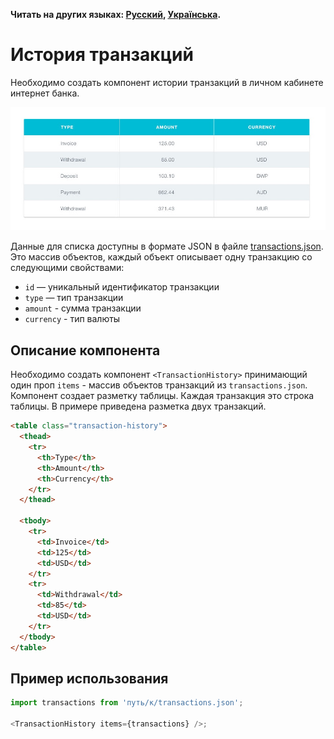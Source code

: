 **Читать на других языках: [Русский](README.md), [Українська](README.ua.md).**

# История транзакций

Необходимо создать компонент истории транзакций в личном кабинете интернет банка.

![Превью компонента TransactionHistory](./preview.jpg)

Данные для списка доступны в формате JSON в файле [transactions.json](./transactions.json). Это
массив объектов, каждый объект описывает одну транзакцию со следующими свойствами:

- `id` — уникальный идентификатор транзакции
- `type` — тип транзакции
- `amount` - сумма транзакции
- `currency` - тип валюты

## Описание компонента

Необходимо создать компонент `<TransactionHistory>` принимающий один проп `items` - массив объектов
транзакций из `transactions.json`. Компонент создает разметку таблицы. Каждая транзакция это строка
таблицы. В примере приведена разметка двух транзакций.

```html
<table class="transaction-history">
  <thead>
    <tr>
      <th>Type</th>
      <th>Amount</th>
      <th>Currency</th>
    </tr>
  </thead>

  <tbody>
    <tr>
      <td>Invoice</td>
      <td>125</td>
      <td>USD</td>
    </tr>
    <tr>
      <td>Withdrawal</td>
      <td>85</td>
      <td>USD</td>
    </tr>
  </tbody>
</table>
```

## Пример использования

```js
import transactions from 'путь/к/transactions.json';

<TransactionHistory items={transactions} />;
```
